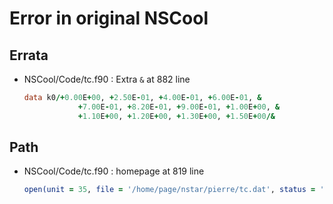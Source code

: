 # Error in original NSCool

## Errata

* NSCool/Code/tc.f90 : Extra `&` at 882 line
    ```fortran
    data k0/+0.00E+00, +2.50E-01, +4.00E-01, +6.00E-01, &
                +7.00E-01, +8.20E-01, +9.00E-01, +1.00E+00, &
                +1.10E+00, +1.20E+00, +1.30E+00, +1.50E+00/&
    ```

## Path

* NSCool/Code/tc.f90 : homepage at 819 line
    ```fortran
    open(unit = 35, file = '/home/page/nstar/pierre/tc.dat', status = 'old')
    ```
